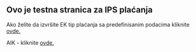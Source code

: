 ## Ovo je testna stranica za IPS plaćanja

Ako želite da izvršite EK tip plaćanja sa predefinisanim podacima kliknite [ovde.](https://tjancic.github.io/ips/ek/fl/?data=SzpFS3xWOjAxfEM6MXxSOjg0NTAwMDAwMDA0MDQ4NDk4N3xOOkZLIE9iZWxpYyAKVWxpY2EgT2JhbHNrYSAyMCAKT0JSRU5PVkFDfEk6UlNEMTAsMDB8U0Y6Mjg5fFM6VVBMQVRBIFBPIFJBxIxVTlUgWkEgRUwuIEVORVJHSUpVfE06NTk5OXxSTzo5NzEyMzQ1Ng==&callback=https://tjancic.github.io)


AIK - kliknite [ovde.](http://test-ebanking.aikbanka.rs/ips/ek/fl/?data=SzpFS3xWOjAxfEM6MXxSOjg0NTAwMDAwMDA0MDQ4NDk4N3xOOkZLIE9iZWxpYyAKVWxpY2EgT2JhbHNrYSAyMCAKT0JSRU5PVkFDfEk6UlNEMTAsMDB8U0Y6Mjg5fFM6VVBMQVRBIFBPIFJBxIxVTlUgWkEgRUwuIEVORVJHSUpVfE06NTk5OXxSTzo5NzEyMzQ1Ng==&callback=test-ebanking.aikbanka.rs)

